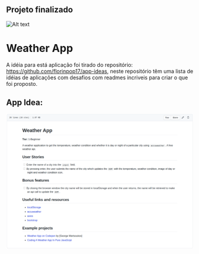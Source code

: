 ## Projeto finalizado

![Alt text](https://media.giphy.com/media/pG45Bf192oXbVqgLnK/giphy.gif)

# Weather App
A idéia para está aplicação foi tirado do repositório: https://github.com/florinpop17/app-ideas, neste repositório têm uma lista de idéias de aplicações com desafios com readmes incriveis para criar o que foi proposto.

## App Idea:
![](./src/assets/img/app-idea.png)